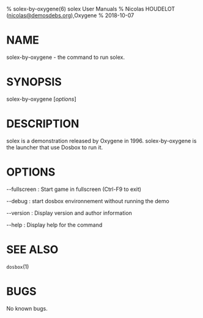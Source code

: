 % solex-by-oxygene(6) solex User Manuals
% Nicolas HOUDELOT (nicolas@demosdebs.org),Oxygene
% 2018-10-07

# NAME
solex-by-oxygene - the command to run solex.

# SYNOPSIS
solex-by-oxygene [*options*]

# DESCRIPTION
solex is a demonstration released by Oxygene in 1996.
solex-by-oxygene is the launcher that use Dosbox to run it.

# OPTIONS
\--fullscreen
:   Start game in fullscreen (Ctrl-F9 to exit)

\--debug
:   start dosbox environnement without running the demo

\--version
:   Display version and author information

\--help
:   Display help for the command

# SEE ALSO
`dosbox`(1)

# BUGS
No known bugs.
